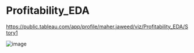 # Profitability_EDA
https://public.tableau.com/app/profile/maher.jaweed/viz/Profitability_EDA/Story1

![image](https://github.com/user-attachments/assets/9f1dfc1d-5603-4f5a-b696-f6928694a95f)
